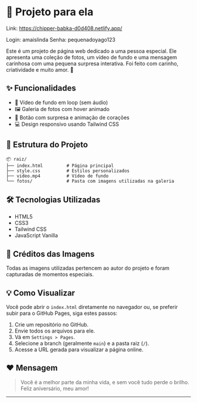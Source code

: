 # 💙 Projeto para ela
Link: https://chipper-babka-d0d408.netlify.app/

Login: amaislinda
Senha: pequenadoyago123

Este é um projeto de página web dedicado a uma pessoa especial. Ele apresenta uma coleção de fotos, um vídeo de fundo e uma mensagem carinhosa com uma pequena surpresa interativa. Foi feito com carinho, criatividade e muito amor. 💖

## ✨ Funcionalidades

- 🎥 Vídeo de fundo em loop (sem áudio)
- 🖼️ Galeria de fotos com hover animado
- 💌 Botão com surpresa e animação de corações
- 💻 Design responsivo usando Tailwind CSS

## 📁 Estrutura do Projeto

```
📦 raiz/
├── index.html         # Página principal
├── style.css          # Estilos personalizados
├── video.mp4          # Vídeo de fundo
└── fotos/             # Pasta com imagens utilizadas na galeria
```

## 🛠️ Tecnologias Utilizadas

- HTML5
- CSS3
- Tailwind CSS
- JavaScript Vanilla

## 📸 Créditos das Imagens

Todas as imagens utilizadas pertencem ao autor do projeto e foram capturadas de momentos especiais.

## 💡 Como Visualizar

Você pode abrir o `index.html` diretamente no navegador ou, se preferir subir para o GitHub Pages, siga estes passos:

1. Crie um repositório no GitHub.
2. Envie todos os arquivos para ele.
3. Vá em `Settings > Pages`.
4. Selecione a branch (geralmente `main`) e a pasta raiz (`/`).
5. Acesse a URL gerada para visualizar a página online.

## ❤️ Mensagem

> Você é a melhor parte da minha vida, e sem você tudo perde o brilho. Feliz aniversário, meu amor!

---

